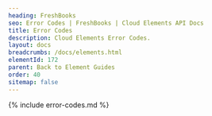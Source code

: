 ```yaml
---
heading: FreshBooks
seo: Error Codes | FreshBooks | Cloud Elements API Docs
title: Error Codes
description: Cloud Elements Error Codes.
layout: docs
breadcrumbs: /docs/elements.html
elementId: 172
parent: Back to Element Guides
order: 40
sitemap: false
---
```


{% include error-codes.md %}
